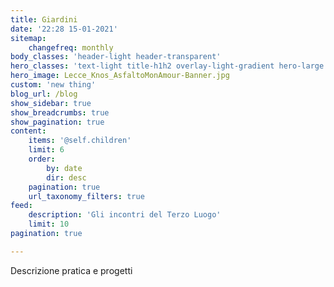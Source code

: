 ```yaml
---
title: Giardini
date: '22:28 15-01-2021'
sitemap:
    changefreq: monthly
body_classes: 'header-light header-transparent'
hero_classes: 'text-light title-h1h2 overlay-light-gradient hero-large parallax'
hero_image: Lecce_Knos_AsfaltoMonAmour-Banner.jpg
custom: 'new thing'
blog_url: /blog
show_sidebar: true
show_breadcrumbs: true
show_pagination: true
content:
    items: '@self.children'
    limit: 6
    order:
        by: date
        dir: desc
    pagination: true
    url_taxonomy_filters: true
feed:
    description: 'Gli incontri del Terzo Luogo'
    limit: 10
pagination: true

---
```

Descrizione pratica e progetti

